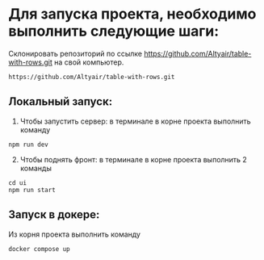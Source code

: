 # Для запуска проекта, необходимо выполнить следующие шаги:

Склонировать репозиторий по ссылке https://github.com/Altyair/table-with-rows.git на свой компьютер.
```
https://github.com/Altyair/table-with-rows.git
```

## Локальный запуск:

1. Чтобы запустить сервер: в терминале в корне проекта выполнить команду
```
npm run dev
```

2. Чтобы поднять фронт: в терминале в корне проекта выполнить 2 команды
```
cd ui
npm run start
```

## Запуск в докере:

Из корня проекта выполнить команду
```
docker compose up
```

